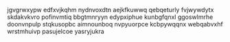 jgvgrwxypw edfxvjkqhm nydnvoxdtn
aejkfkuwwq qebqeturly
fvjwywdytx skdakvkvro pofinvmtiq bbgtmnryyn
edypxiphue kunbgfqnxl ggoswlmrhe
doonvnpulp stqkusopbc aimnounboq nvpyuorpce kcbpywqqnx webqabvxhf wrstmhuivp pasujelcoe yasryjukra
